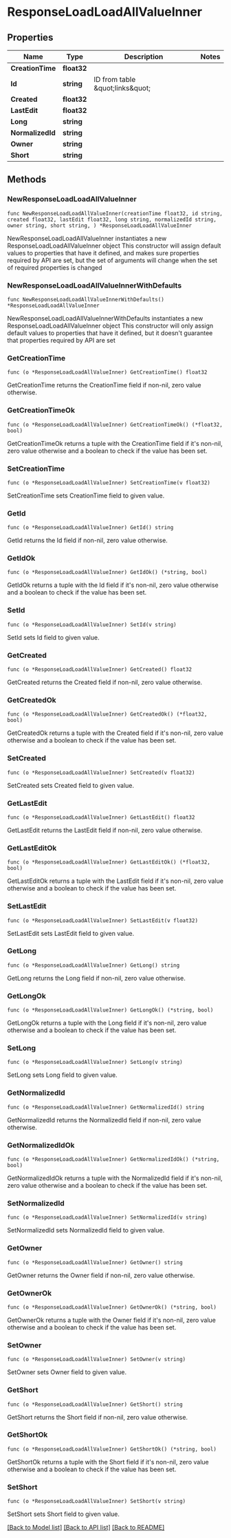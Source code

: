 # ResponseLoadLoadAllValueInner

## Properties

Name | Type | Description | Notes
------------ | ------------- | ------------- | -------------
**CreationTime** | **float32** |  | 
**Id** | **string** | ID from table \&quot;links\&quot; | 
**Created** | **float32** |  | 
**LastEdit** | **float32** |  | 
**Long** | **string** |  | 
**NormalizedId** | **string** |  | 
**Owner** | **string** |  | 
**Short** | **string** |  | 

## Methods

### NewResponseLoadLoadAllValueInner

`func NewResponseLoadLoadAllValueInner(creationTime float32, id string, created float32, lastEdit float32, long string, normalizedId string, owner string, short string, ) *ResponseLoadLoadAllValueInner`

NewResponseLoadLoadAllValueInner instantiates a new ResponseLoadLoadAllValueInner object
This constructor will assign default values to properties that have it defined,
and makes sure properties required by API are set, but the set of arguments
will change when the set of required properties is changed

### NewResponseLoadLoadAllValueInnerWithDefaults

`func NewResponseLoadLoadAllValueInnerWithDefaults() *ResponseLoadLoadAllValueInner`

NewResponseLoadLoadAllValueInnerWithDefaults instantiates a new ResponseLoadLoadAllValueInner object
This constructor will only assign default values to properties that have it defined,
but it doesn't guarantee that properties required by API are set

### GetCreationTime

`func (o *ResponseLoadLoadAllValueInner) GetCreationTime() float32`

GetCreationTime returns the CreationTime field if non-nil, zero value otherwise.

### GetCreationTimeOk

`func (o *ResponseLoadLoadAllValueInner) GetCreationTimeOk() (*float32, bool)`

GetCreationTimeOk returns a tuple with the CreationTime field if it's non-nil, zero value otherwise
and a boolean to check if the value has been set.

### SetCreationTime

`func (o *ResponseLoadLoadAllValueInner) SetCreationTime(v float32)`

SetCreationTime sets CreationTime field to given value.


### GetId

`func (o *ResponseLoadLoadAllValueInner) GetId() string`

GetId returns the Id field if non-nil, zero value otherwise.

### GetIdOk

`func (o *ResponseLoadLoadAllValueInner) GetIdOk() (*string, bool)`

GetIdOk returns a tuple with the Id field if it's non-nil, zero value otherwise
and a boolean to check if the value has been set.

### SetId

`func (o *ResponseLoadLoadAllValueInner) SetId(v string)`

SetId sets Id field to given value.


### GetCreated

`func (o *ResponseLoadLoadAllValueInner) GetCreated() float32`

GetCreated returns the Created field if non-nil, zero value otherwise.

### GetCreatedOk

`func (o *ResponseLoadLoadAllValueInner) GetCreatedOk() (*float32, bool)`

GetCreatedOk returns a tuple with the Created field if it's non-nil, zero value otherwise
and a boolean to check if the value has been set.

### SetCreated

`func (o *ResponseLoadLoadAllValueInner) SetCreated(v float32)`

SetCreated sets Created field to given value.


### GetLastEdit

`func (o *ResponseLoadLoadAllValueInner) GetLastEdit() float32`

GetLastEdit returns the LastEdit field if non-nil, zero value otherwise.

### GetLastEditOk

`func (o *ResponseLoadLoadAllValueInner) GetLastEditOk() (*float32, bool)`

GetLastEditOk returns a tuple with the LastEdit field if it's non-nil, zero value otherwise
and a boolean to check if the value has been set.

### SetLastEdit

`func (o *ResponseLoadLoadAllValueInner) SetLastEdit(v float32)`

SetLastEdit sets LastEdit field to given value.


### GetLong

`func (o *ResponseLoadLoadAllValueInner) GetLong() string`

GetLong returns the Long field if non-nil, zero value otherwise.

### GetLongOk

`func (o *ResponseLoadLoadAllValueInner) GetLongOk() (*string, bool)`

GetLongOk returns a tuple with the Long field if it's non-nil, zero value otherwise
and a boolean to check if the value has been set.

### SetLong

`func (o *ResponseLoadLoadAllValueInner) SetLong(v string)`

SetLong sets Long field to given value.


### GetNormalizedId

`func (o *ResponseLoadLoadAllValueInner) GetNormalizedId() string`

GetNormalizedId returns the NormalizedId field if non-nil, zero value otherwise.

### GetNormalizedIdOk

`func (o *ResponseLoadLoadAllValueInner) GetNormalizedIdOk() (*string, bool)`

GetNormalizedIdOk returns a tuple with the NormalizedId field if it's non-nil, zero value otherwise
and a boolean to check if the value has been set.

### SetNormalizedId

`func (o *ResponseLoadLoadAllValueInner) SetNormalizedId(v string)`

SetNormalizedId sets NormalizedId field to given value.


### GetOwner

`func (o *ResponseLoadLoadAllValueInner) GetOwner() string`

GetOwner returns the Owner field if non-nil, zero value otherwise.

### GetOwnerOk

`func (o *ResponseLoadLoadAllValueInner) GetOwnerOk() (*string, bool)`

GetOwnerOk returns a tuple with the Owner field if it's non-nil, zero value otherwise
and a boolean to check if the value has been set.

### SetOwner

`func (o *ResponseLoadLoadAllValueInner) SetOwner(v string)`

SetOwner sets Owner field to given value.


### GetShort

`func (o *ResponseLoadLoadAllValueInner) GetShort() string`

GetShort returns the Short field if non-nil, zero value otherwise.

### GetShortOk

`func (o *ResponseLoadLoadAllValueInner) GetShortOk() (*string, bool)`

GetShortOk returns a tuple with the Short field if it's non-nil, zero value otherwise
and a boolean to check if the value has been set.

### SetShort

`func (o *ResponseLoadLoadAllValueInner) SetShort(v string)`

SetShort sets Short field to given value.



[[Back to Model list]](../README.md#documentation-for-models) [[Back to API list]](../README.md#documentation-for-api-endpoints) [[Back to README]](../README.md)


